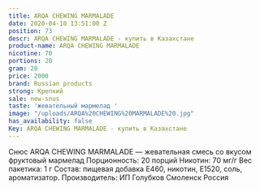 ```yaml
---
title: ARQA CHEWING MARMALADE
date: 2020-04-10 13:51:00 Z
position: 73
descr: ARQA CHEWING MARMALADE - купить в Казахстане
product-name: ARQA CHEWING MARMALADE
nicotine: 70
portions: 20
gram: 20
price: 2000
brand: Russian products
strong: Крепкий
sale: new-snus
taste: 'жевательный мармелад '
image: "/uploads/ARQA%20CHEWING%20MARMALADE%20.jpg"
has_availability: false
Key: ARQA CHEWING MARMALADE - купить в Казахстане
---
```


Снюс ARQA CHEWING MARMALADE  — жевательная смесь со вкусом фруктовый мармелад  Порционность: 20 порций Никотин: 70 мг/г Вес пакетика: 1 г Состав: пищевая добавка E460, никотин, E1520, соль, ароматизатор. Производитель: ИП Голубков Смоленск Россия